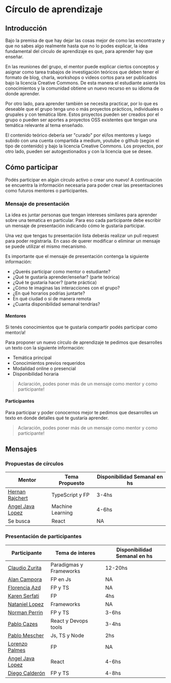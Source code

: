 # Círculo de aprendizaje
## Introducción
Bajo la premisa de que hay dejar las cosas mejor de como las encontraste y que no sabes algo realmente hasta que no lo podes explicar, la idea fundamental del círculo de aprendizaje es que, para aprender hay que enseñar.

En las reuniones del grupo, el mentor puede explicar ciertos conceptos y asignar como tarea trabajos de investigación teóricos que deben tener el formato de blog, charla, workshops o videos cortos para ser publicados bajo la licencia Creative Commons. De esta manera el estudiante asienta los conocimientos y la comunidad obtiene un nuevo recurso en su idioma de donde aprender.

Por otro lado, para aprender también se necesita practicar, por lo que es deseable que el grupo tenga uno o más proyectos prácticos, individuales o grupales y con temática libre. Estos proyectos pueden ser creados por el grupo o pueden ser aportes a proyectos OSS existentes que tengan una temática relevante al tema enseñado.

El contenido teórico debería ser "curado" por el/los mentores y luego subido con una cuenta compartida a medium, youtube o github (según el tipo de contenido) y bajo la licencia Creative Commons. Los proyectos, por otro lado, pueden ser autogestionados y con la licencia que se desee.

## Cómo participar
Podés participar en algún círculo activo o crear uno nuevo! A continuación se encuentra la información necesaria para poder crear las presentaciones como futuros mentores o participantes.

### Mensaje de presentación

La idea es juntar personas que tengan intereses similares para aprender sobre una tematica en particular. Para eso cada participante debe escribir un mensaje de presentación indicando cómo le gustaría participar.

Una vez que tengas tu presentación lista deberás realizar un pull request para poder registrarla. En caso de querer modificar o eliminar un mensaje se puede utilizar el mismo mecanismo.

Es importante que el mensaje de presentación contenga la siguiente información:
* ¿Querés participar como mentor o estudiante?
* ¿Qué te gustaría aprender/enseñar? (parte teórica)
* ¿Qué te gustaría hacer? (parte práctica)
* ¿Cómo te imaginas las interacciones con el grupo?
* ¿En qué horarios podrias juntarte?
* En qué ciudad o si de manera remota
* ¿Cuanta disponibilidad semanal tendrías?

#### Mentores
Si tenés conocimientos que te gustaría compartir podés participar como mentor/a! 

Para proponer un nuevo círculo de aprendizaje te pedimos que desarrolles un texto con la siguiente información:

* Temática principal
* Conocimientos previos requeridos
* Modalidad online o presencial
* Disponibilidad horaria 

> Aclaración, podes poner más de un mensaje como mentor y como participante!

#### Participantes

Para participar y poder conocernos mejor te pedimos que desarrolles un texto en donde detalles qué te gustaría aprender. 

> Aclaración, podes poner más de un mensaje como mentor y como participante!

## Mensajes

### Propuestas de círculos
| Mentor  | Tema Propuesto | Disponibilidad Semanal en hs |
| ------------- | ------------- | ------------- |
| [Hernan Rajchert](https://github.com/circulo-aprendizaje/organizacion/blob/master/mensajes/hernan_rajchert.md) | TypeScript y FP | 3-4hs |  
| [Angel Java Lopez](https://github.com/circulo-aprendizaje/organizacion/blob/master/mensajes/ajlopez_mentor.md) | Machine Learning | 4-6hs |
| Se busca | React | NA |

### Presentación de participantes

| Participante  | Tema de interes | Disponibilidad Semanal en hs |
| ------------- | ------------- | ------------- |
| [Claudio Zurita](https://github.com/circulo-aprendizaje/organizacion/blob/master/mensajes/claudio_zurita.md)  | Paradigmas y Frameworks  | 12-20hs |
| [Alan Campora](https://github.com/circulo-aprendizaje/organizacion/blob/master/mensajes/alancampora.md)  | FP en Js  | NA |
| [Florencia Azd](https://github.com/circulo-aprendizaje/organizacion/blob/master/mensajes/florencia-azd.md) | FP y TS | NA |
| [Karen Serfati](https://github.com/circulo-aprendizaje/organizacion/blob/master/mensajes/keyserfati.md) | FP | 4hs |
| [Nataniel Lopez](https://github.com/circulo-aprendizaje/organizacion/blob/master/mensajes/nataniel_lopez.md) | Frameworks | NA |
| [Norman Perrin](https://github.com/circulo-aprendizaje/organizacion/blob/master/mensajes/norman_perrin.md) | FP y TS | 3-6hs |
| [Pablo Cazes](https://github.com/circulo-aprendizaje/organizacion/blob/master/mensajes/pablo_cazes.md) | React y Devops tools | 3-4hs |
| [Pablo Mescher](https://github.com/circulo-aprendizaje/organizacion/blob/master/mensajes/pablo_mescher.md) | Js, TS y Node  | 2hs |
| [Lorenzo Palmes](https://github.com/circulo-aprendizaje/organizacion/blob/master/mensajes/lpalmes.md) | FP | NA |
| [Angel Java Lopez](https://github.com/circulo-aprendizaje/organizacion/blob/master/mensajes/ajlopez_aprendiz.md) | React | 4-6hs |
| [Diego Calderón](https://github.com/circulo-aprendizaje/organizacion/blob/master/mensajes/diego_calderon.md) | FP y TS | 4-8hs |

